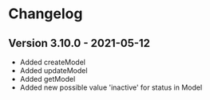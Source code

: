 # Changelog 

## Version 3.10.0 - 2021-05-12

- Added createModel
- Added updateModel
- Added getModel
- Added new possible value 'inactive' for status in Model
